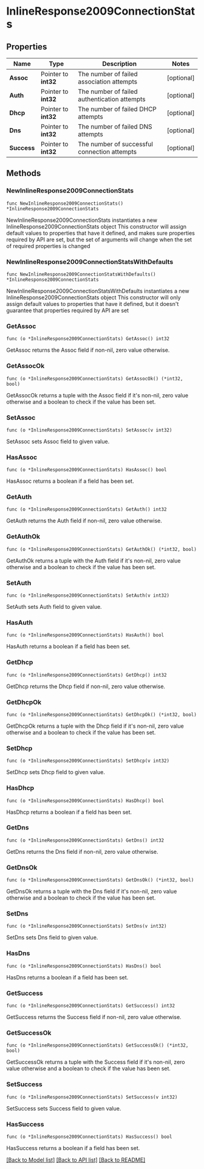 # InlineResponse2009ConnectionStats

## Properties

Name | Type | Description | Notes
------------ | ------------- | ------------- | -------------
**Assoc** | Pointer to **int32** | The number of failed association attempts | [optional] 
**Auth** | Pointer to **int32** | The number of failed authentication attempts | [optional] 
**Dhcp** | Pointer to **int32** | The number of failed DHCP attempts | [optional] 
**Dns** | Pointer to **int32** | The number of failed DNS attempts | [optional] 
**Success** | Pointer to **int32** | The number of successful connection attempts | [optional] 

## Methods

### NewInlineResponse2009ConnectionStats

`func NewInlineResponse2009ConnectionStats() *InlineResponse2009ConnectionStats`

NewInlineResponse2009ConnectionStats instantiates a new InlineResponse2009ConnectionStats object
This constructor will assign default values to properties that have it defined,
and makes sure properties required by API are set, but the set of arguments
will change when the set of required properties is changed

### NewInlineResponse2009ConnectionStatsWithDefaults

`func NewInlineResponse2009ConnectionStatsWithDefaults() *InlineResponse2009ConnectionStats`

NewInlineResponse2009ConnectionStatsWithDefaults instantiates a new InlineResponse2009ConnectionStats object
This constructor will only assign default values to properties that have it defined,
but it doesn't guarantee that properties required by API are set

### GetAssoc

`func (o *InlineResponse2009ConnectionStats) GetAssoc() int32`

GetAssoc returns the Assoc field if non-nil, zero value otherwise.

### GetAssocOk

`func (o *InlineResponse2009ConnectionStats) GetAssocOk() (*int32, bool)`

GetAssocOk returns a tuple with the Assoc field if it's non-nil, zero value otherwise
and a boolean to check if the value has been set.

### SetAssoc

`func (o *InlineResponse2009ConnectionStats) SetAssoc(v int32)`

SetAssoc sets Assoc field to given value.

### HasAssoc

`func (o *InlineResponse2009ConnectionStats) HasAssoc() bool`

HasAssoc returns a boolean if a field has been set.

### GetAuth

`func (o *InlineResponse2009ConnectionStats) GetAuth() int32`

GetAuth returns the Auth field if non-nil, zero value otherwise.

### GetAuthOk

`func (o *InlineResponse2009ConnectionStats) GetAuthOk() (*int32, bool)`

GetAuthOk returns a tuple with the Auth field if it's non-nil, zero value otherwise
and a boolean to check if the value has been set.

### SetAuth

`func (o *InlineResponse2009ConnectionStats) SetAuth(v int32)`

SetAuth sets Auth field to given value.

### HasAuth

`func (o *InlineResponse2009ConnectionStats) HasAuth() bool`

HasAuth returns a boolean if a field has been set.

### GetDhcp

`func (o *InlineResponse2009ConnectionStats) GetDhcp() int32`

GetDhcp returns the Dhcp field if non-nil, zero value otherwise.

### GetDhcpOk

`func (o *InlineResponse2009ConnectionStats) GetDhcpOk() (*int32, bool)`

GetDhcpOk returns a tuple with the Dhcp field if it's non-nil, zero value otherwise
and a boolean to check if the value has been set.

### SetDhcp

`func (o *InlineResponse2009ConnectionStats) SetDhcp(v int32)`

SetDhcp sets Dhcp field to given value.

### HasDhcp

`func (o *InlineResponse2009ConnectionStats) HasDhcp() bool`

HasDhcp returns a boolean if a field has been set.

### GetDns

`func (o *InlineResponse2009ConnectionStats) GetDns() int32`

GetDns returns the Dns field if non-nil, zero value otherwise.

### GetDnsOk

`func (o *InlineResponse2009ConnectionStats) GetDnsOk() (*int32, bool)`

GetDnsOk returns a tuple with the Dns field if it's non-nil, zero value otherwise
and a boolean to check if the value has been set.

### SetDns

`func (o *InlineResponse2009ConnectionStats) SetDns(v int32)`

SetDns sets Dns field to given value.

### HasDns

`func (o *InlineResponse2009ConnectionStats) HasDns() bool`

HasDns returns a boolean if a field has been set.

### GetSuccess

`func (o *InlineResponse2009ConnectionStats) GetSuccess() int32`

GetSuccess returns the Success field if non-nil, zero value otherwise.

### GetSuccessOk

`func (o *InlineResponse2009ConnectionStats) GetSuccessOk() (*int32, bool)`

GetSuccessOk returns a tuple with the Success field if it's non-nil, zero value otherwise
and a boolean to check if the value has been set.

### SetSuccess

`func (o *InlineResponse2009ConnectionStats) SetSuccess(v int32)`

SetSuccess sets Success field to given value.

### HasSuccess

`func (o *InlineResponse2009ConnectionStats) HasSuccess() bool`

HasSuccess returns a boolean if a field has been set.


[[Back to Model list]](../README.md#documentation-for-models) [[Back to API list]](../README.md#documentation-for-api-endpoints) [[Back to README]](../README.md)


